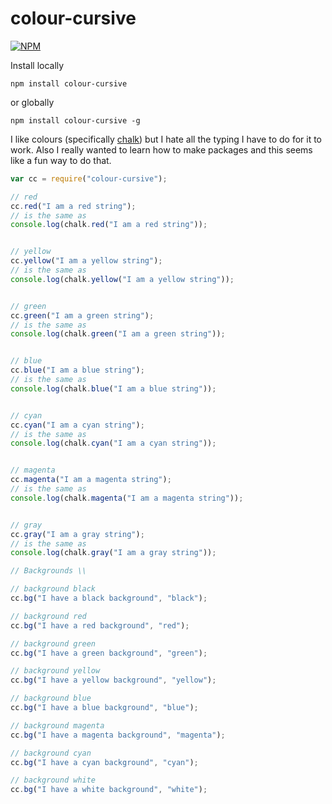 # colour-cursive

[![NPM](https://nodei.co/npm/colour-cursive.png?downloads=true)](https://nodei.co/npm/colour-cursive/)

Install locally
```
npm install colour-cursive
```
or globally
```
npm install colour-cursive -g
```



I like colours (specifically [chalk](https://www.npmjs.com/package/chalk)) but I hate all the typing I have to do for it to work. Also I really wanted to learn how to make packages and this seems like a fun way to do that.

```js
var cc = require("colour-cursive");

// red
cc.red("I am a red string");
// is the same as 
console.log(chalk.red("I am a red string"));


// yellow
cc.yellow("I am a yellow string");
// is the same as 
console.log(chalk.yellow("I am a yellow string"));


// green
cc.green("I am a green string");
// is the same as 
console.log(chalk.green("I am a green string"));


// blue
cc.blue("I am a blue string");
// is the same as 
console.log(chalk.blue("I am a blue string"));


// cyan
cc.cyan("I am a cyan string");
// is the same as 
console.log(chalk.cyan("I am a cyan string"));


// magenta
cc.magenta("I am a magenta string");
// is the same as 
console.log(chalk.magenta("I am a magenta string"));


// gray
cc.gray("I am a gray string");
// is the same as 
console.log(chalk.gray("I am a gray string"));

// Backgrounds \\

// background black
cc.bg("I have a black background", "black");

// background red
cc.bg("I have a red background", "red");

// background green
cc.bg("I have a green background", "green");

// background yellow
cc.bg("I have a yellow background", "yellow");

// background blue
cc.bg("I have a blue background", "blue");

// background magenta
cc.bg("I have a magenta background", "magenta");

// background cyan
cc.bg("I have a cyan background", "cyan");

// background white
cc.bg("I have a white background", "white");


```

